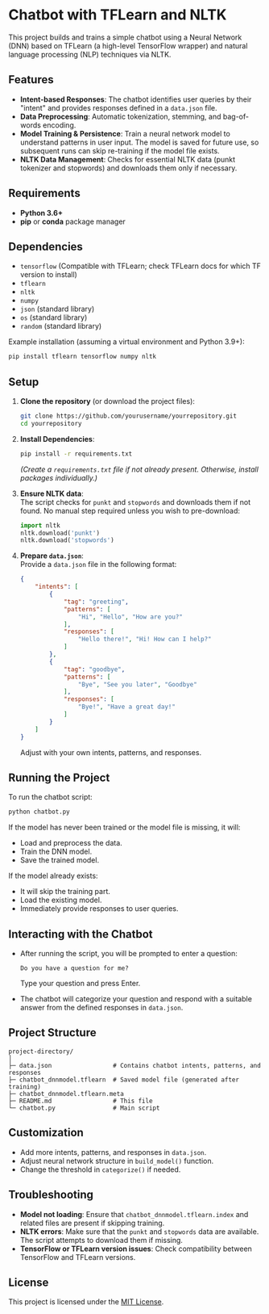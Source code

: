 # Chatbot with TFLearn and NLTK

This project builds and trains a simple chatbot using a Neural Network (DNN) based on TFLearn (a high-level TensorFlow wrapper) and natural language processing (NLP) techniques via NLTK.

## Features

- **Intent-based Responses**: The chatbot identifies user queries by their "intent" and provides responses defined in a `data.json` file.
- **Data Preprocessing**: Automatic tokenization, stemming, and bag-of-words encoding.
- **Model Training & Persistence**: Train a neural network model to understand patterns in user input. The model is saved for future use, so subsequent runs can skip re-training if the model file exists.
- **NLTK Data Management**: Checks for essential NLTK data (punkt tokenizer and stopwords) and downloads them only if necessary.

## Requirements

- **Python 3.6+**
- **pip** or **conda** package manager

## Dependencies

- `tensorflow` (Compatible with TFLearn; check TFLearn docs for which TF version to install)
- `tflearn`
- `nltk`
- `numpy`
- `json` (standard library)
- `os` (standard library)
- `random` (standard library)

Example installation (assuming a virtual environment and Python 3.9+):

```bash
pip install tflearn tensorflow numpy nltk
```

## Setup

1. **Clone the repository** (or download the project files):

    ```bash
    git clone https://github.com/yourusername/yourrepository.git
    cd yourrepository
    ```

2. **Install Dependencies**:

    ```bash
    pip install -r requirements.txt
    ```

    *(Create a `requirements.txt` file if not already present. Otherwise, install packages individually.)*

3. **Ensure NLTK data**:  
   The script checks for `punkt` and `stopwords` and downloads them if not found. No manual step required unless you wish to pre-download:

   ```python
   import nltk
   nltk.download('punkt')
   nltk.download('stopwords')
   ```

4. **Prepare `data.json`**:  
   Provide a `data.json` file in the following format:

   ```json
   {
       "intents": [
           {
               "tag": "greeting",
               "patterns": [
                   "Hi", "Hello", "How are you?"
               ],
               "responses": [
                   "Hello there!", "Hi! How can I help?"
               ]
           },
           {
               "tag": "goodbye",
               "patterns": [
                   "Bye", "See you later", "Goodbye"
               ],
               "responses": [
                   "Bye!", "Have a great day!"
               ]
           }
       ]
   }
   ```

   Adjust with your own intents, patterns, and responses.

## Running the Project

To run the chatbot script:

```bash
python chatbot.py
```

If the model has never been trained or the model file is missing, it will:

- Load and preprocess the data.
- Train the DNN model.
- Save the trained model.

If the model already exists:

- It will skip the training part.
- Load the existing model.
- Immediately provide responses to user queries.

## Interacting with the Chatbot

- After running the script, you will be prompted to enter a question:

  ```text
  Do you have a question for me?
  ```
  
  Type your question and press Enter.
  
- The chatbot will categorize your question and respond with a suitable answer from the defined responses in `data.json`.

## Project Structure

```text
project-directory/
│
├─ data.json                 # Contains chatbot intents, patterns, and responses
├─ chatbot_dnnmodel.tflearn  # Saved model file (generated after training)
├─ chatbot_dnnmodel.tflearn.meta
├─ README.md                 # This file
└─ chatbot.py                # Main script
```

## Customization

- Add more intents, patterns, and responses in `data.json`.
- Adjust neural network structure in `build_model()` function.
- Change the threshold in `categorize()` if needed.

## Troubleshooting

- **Model not loading**: Ensure that `chatbot_dnnmodel.tflearn.index` and related files are present if skipping training.
- **NLTK errors**: Make sure that the `punkt` and `stopwords` data are available. The script attempts to download them if missing.
- **TensorFlow or TFLearn version issues**: Check compatibility between TensorFlow and TFLearn versions.

## License

This project is licensed under the [MIT License](LICENSE).

